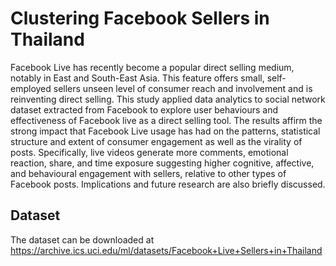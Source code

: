 # Clustering Facebook Sellers in Thailand
Facebook Live has recently become a popular direct selling medium, notably in East and South-East Asia. This feature offers small, self-employed sellers unseen level of consumer reach and involvement and is reinventing direct selling. This study applied data analytics to social network dataset extracted from Facebook to explore user behaviours and effectiveness of Facebook live as a direct selling tool. The  results  affirm  the  strong  impact  that  Facebook  Live  usage  has  had  on  the  patterns,  statistical  structure and extent of consumer engagement as well as the virality of posts. Specifically, live videos generate more comments, emotional reaction, share, and time exposure suggesting higher cognitive, affective,  and  behavioural  engagement  with  sellers,  relative  to  other  types  of  Facebook  posts.  Implications and future research are also briefly discussed.

## Dataset
The dataset can be downloaded at https://archive.ics.uci.edu/ml/datasets/Facebook+Live+Sellers+in+Thailand


 
